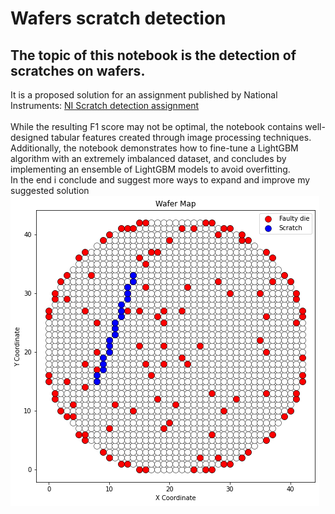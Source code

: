 # Wafers scratch detection 
## The topic of this notebook is the detection of scratches on wafers.
It is a proposed solution for an assignment published by National Instruments: [NI Scratch detection assignment](https://github.com/NI-DS/scratch_detection_assignment)
<br><br>
While the resulting F1 score may not be optimal, the notebook contains well-designed tabular features created through image processing techniques.<br>
Additionally, the notebook demonstrates how to fine-tune a LightGBM algorithm with an extremely imbalanced dataset, and concludes by implementing an ensemble of LightGBM models to avoid overfitting.<br>
In the end i conclude and suggest more ways to expand and improve my suggested solution
![An example of a wafer](https://github.com/gilzeevi25/ScartchDetection/blob/main/exmp_wafer.png)
